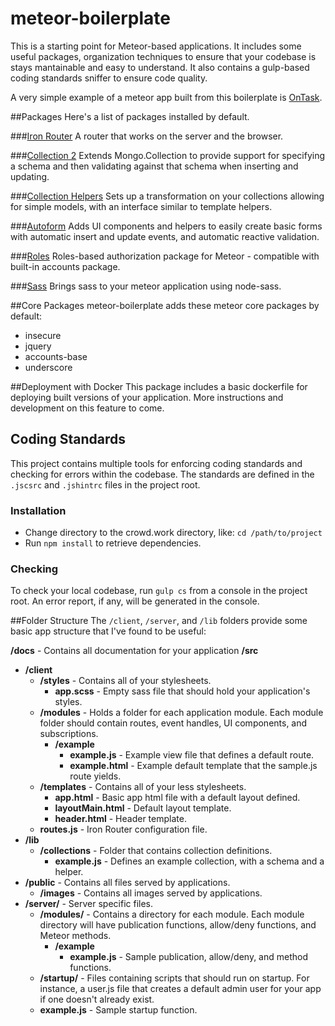 meteor-boilerplate
==================

This is a starting point for Meteor-based applications. It includes some useful packages, organization techniques to ensure that your codebase is stays mantainable and easy to understand. It also contains a gulp-based coding standards sniffer to ensure code quality.

A very simple example of a meteor app built from this boilerplate is [OnTask](https://github.com/patrickocoffeyo/ontask).

##Packages
Here's a list of packages installed by default.

###[Iron Router](https://github.com/EventedMind/iron-router)
A router that works on the server and the browser.

###[Collection 2](https://github.com/aldeed/meteor-collection2)
Extends Mongo.Collection to provide support for specifying a schema and then validating against that schema when inserting and updating.

###[Collection Helpers](https://github.com/dburles/meteor-collection-helpers)
Sets up a transformation on your collections allowing for simple models, with an interface similar to template helpers.

###[Autoform](https://github.com/aldeed/meteor-autoform)
Adds UI components and helpers to easily create basic forms with automatic insert and update events, and automatic reactive validation.

###[Roles](https://github.com/alanning/meteor-roles)
Roles-based authorization package for Meteor - compatible with built-in accounts package.

###[Sass](https://github.com/particle4dev/meteor-sass/)
Brings sass to your meteor application using node-sass.


##Core Packages
meteor-boilerplate adds these meteor core packages by default:

 - insecure
 - jquery
 - accounts-base
 - underscore

##Deployment with Docker
This package includes a basic dockerfile for deploying built versions of your application. More instructions and development on this feature to come.

## Coding Standards
This project contains multiple tools for enforcing coding standards and checking for errors within the codebase. The standards are defined in the `.jscsrc` and `.jshintrc` files in the project root.

### Installation

* Change directory to the crowd.work directory, like: `cd /path/to/project`
* Run `npm install` to retrieve dependencies.

### Checking

To check your local codebase, run `gulp cs` from a console in the project root. An error report, if any, will be generated in the console.

##Folder Structure
The <code>/client</code>, <code>/server</code>, and <code>/lib</code> folders provide some basic app structure that I've found to be useful:

**/docs** - Contains all documentation for your application
**/src**
 - **/client**
   - **/styles** - Contains all of your stylesheets.
     - **app.scss** - Empty sass file that should hold your application's styles.
   - **/modules** - Holds a folder for each application module. Each module folder should contain routes, event handles, UI components, and subscriptions.
     - **/example**
       - **example.js** - Example view file that defines a default route.
       - **example.html** - Example default template that the sample.js route yields.
   - **/templates** - Contains all of your less stylesheets.
   	 - **app.html** - Basic app html file with a default layout defined.
   	 - **layoutMain.html** - Default layout template.
   	 - **header.html** - Header template.
   - **routes.js** - Iron Router configuration file.
 - **/lib**
   - **/collections** - Folder that contains collection definitions.
     - **example.js** - Defines an example collection, with a schema and a helper.
 - **/public** - Contains all files served by applications.
   - **/images** - Contains all images served by applications.
 - **/server/** - Server specific files.
   - **/modules/** - Contains a directory for each module. Each module directory will have publication functions, allow/deny functions, and Meteor methods.
     - **/example**
       - **example.js** - Sample publication, allow/deny, and method functions.
   - **/startup/** - Files containing scripts that should run on startup. For instance, a user.js file that creates a default admin user for your app if one doesn't already exist.
    - **example.js** - Sample startup function.
